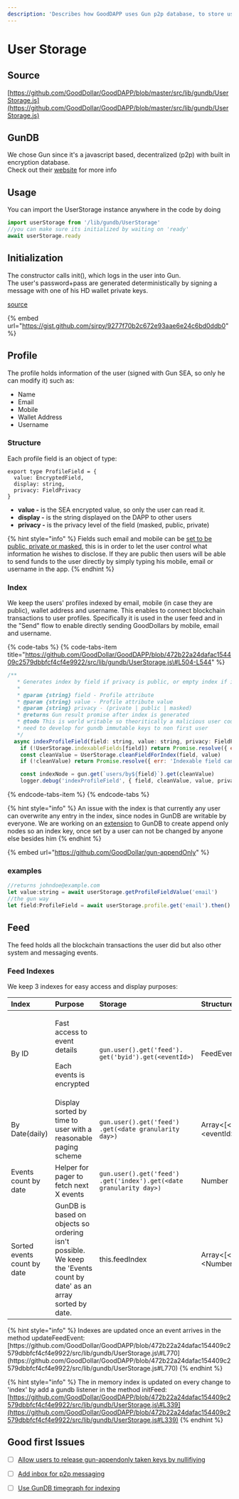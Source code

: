 ```yaml
---
description: 'Describes how GoodDAPP uses Gun p2p database, to store user owned data.'
---
```


# User Storage

## Source

[https://github.com/GoodDollar/GoodDAPP/blob/master/src/lib/gundb/UserStorage.js](https://github.com/GoodDollar/GoodDAPP/blob/master/src/lib/gundb/UserStorage.js)

## GunDB

We chose Gun since it's a javascript based, decentralized \(p2p\) with built in encryption database.  
Check out their [website](https://gun.eco) for more info

## Usage

You can import the UserStorage instance anywhere in the code by doing

```javascript
import userStorage from '/lib/gundb/UserStorage'
//you can make sure its initialized by waiting on 'ready'
await userStorage.ready
```

## Initialization

The constructor calls init\(\), which logs in the user into Gun.  
The user's password+pass are generated deterministically by signing a message with one of his HD wallet private keys.

[source](https://github.com/GoodDollar/GoodDAPP/blob/759529c05ab04085c75c76df1bb2eeaaaf6470f1/src/lib/gundb/UserStorage.js#L204-L211)

{% embed url="https://gist.github.com/sirpy/9277f70b2c672e93aae6e24c6bd0ddb0" %}

## Profile

The profile holds information of the user \(signed with Gun SEA, so only he can modify it\) such as:

* Name
* Email
* Mobile
* Wallet Address
* Username

### Structure

Each profile field is an object of type:  


```text
export type ProfileField = {
  value: EncryptedField,
  display: string,
  privacy: FieldPrivacy
}
```

* **value -** is the SEA encrypted value, so only the user can read it.
* **display -** is the string displayed on the DAPP to other users
* **privacy -** is the privacy level of the field \(masked, public, private\)

{% hint style="info" %}
Fields such email and mobile can be [set to be public, private or masked](https://github.com/GoodDollar/GoodDAPP/blob/759529c05ab04085c75c76df1bb2eeaaaf6470f1/src/lib/gundb/UserStorage.js#L405-L450), this is in order to let the user control what information he wishes to disclose. If they are public then users will be able to send funds to the user directly by simply typing his mobile, email or username in the app.
{% endhint %}

### Index

We keep the users' profiles indexed by email, mobile \(in case they are public\), wallet address and username. This enables to connect blockchain transactions to user profiles. Specifically it is used in the user feed and in the "Send" flow to enable directly sending GoodDollars by mobile, email and username.

{% code-tabs %}
{% code-tabs-item title="https://github.com/GoodDollar/GoodDAPP/blob/472b22a24dafac154409c2579dbbfcf4cf4e9922/src/lib/gundb/UserStorage.js\#L504-L544" %}
```javascript
/**
   * Generates index by field if privacy is public, or empty index if it's not public
   *
   * @param {string} field - Profile attribute
   * @param {string} value - Profile attribute value
   * @param {string} privacy - (private | public | masked)
   * @returns Gun result promise after index is generated
   * @todo This is world writable so theoritically a malicious user could delete the indexes
   * need to develop for gundb immutable keys to non first user
   */
  async indexProfileField(field: string, value: string, privacy: FieldPrivacy): Promise<ACK> {
    if (!UserStorage.indexableFields[field]) return Promise.resolve({ err: 'Not indexable field', ok: 0 })
    const cleanValue = UserStorage.cleanFieldForIndex(field, value)
    if (!cleanValue) return Promise.resolve({ err: 'Indexable field cannot be null or empty', ok: 0 })

    const indexNode = gun.get(`users/by${field}`).get(cleanValue)
    logger.debug('indexProfileField', { field, cleanValue, value, privacy, indexNode })

```
{% endcode-tabs-item %}
{% endcode-tabs %}

{% hint style="info" %}
An issue with the index is that currently any user can overwrite any entry in the index, since nodes in GunDB are writable by everyone. We are working on an [extension](https://github.com/GoodDollar/gun-appendOnly) to GunDB to create append only nodes so an index key, once set by a user can not be changed by anyone else besides him
{% endhint %}

{% embed url="https://github.com/GoodDollar/gun-appendOnly" %}

### examples

```javascript
//returns johndoe@example.com
let value:string = await userStorage.getProfileFieldValue('email')
//the gun way
let field:ProfileField = await userStorage.profile.get('email').then()
```

## Feed

The feed holds all the blockchain transactions the user did but also other system and messaging events.

### Feed Indexes

We keep 3 indexes for easy access and display purposes:  


<table>
  <thead>
    <tr>
      <th style="text-align:left">Index</th>
      <th style="text-align:left">Purpose</th>
      <th style="text-align:left">Storage</th>
      <th style="text-align:left">Structure</th>
    </tr>
  </thead>
  <tbody>
    <tr>
      <td style="text-align:left">By ID</td>
      <td style="text-align:left">
        <p>Fast access to event details</p>
        <p>Each events is encrypted</p>
      </td>
      <td style="text-align:left"><code>gun.user().get(&apos;feed&apos;).</code>
        <br /><code>get(&apos;byid&apos;).get(&lt;eventId&gt;)</code>
      </td>
      <td style="text-align:left">FeedEvent</td>
    </tr>
    <tr>
      <td style="text-align:left">By Date(daily)</td>
      <td style="text-align:left">Display sorted by time to user with a reasonable paging scheme</td>
      <td
      style="text-align:left"><code>gun.user().get(&apos;feed&apos;)<br />.get(&lt;date granularity day&gt;)</code>
        </td>
        <td style="text-align:left">Array&lt;[&lt;datetime&gt;,&lt;eventId&gt;]</td>
    </tr>
    <tr>
      <td style="text-align:left">Events count by date</td>
      <td style="text-align:left">Helper for pager to fetch next X events</td>
      <td style="text-align:left"><code>gun.user().get(&apos;feed&apos;)<br />.get(&apos;index&apos;).get(&lt;date granularity day&gt;)</code>
      </td>
      <td style="text-align:left">Number</td>
    </tr>
    <tr>
      <td style="text-align:left">Sorted events count by date</td>
      <td style="text-align:left">GunDB is based on objects so ordering isn&apos;t possible. We keep the
        &apos;Events count by date&apos; as an array sorted by date.</td>
      <td style="text-align:left">this.feedIndex</td>
      <td style="text-align:left">Array&lt;[&lt;day&gt;,&lt;Number&gt;]</td>
    </tr>
  </tbody>
</table>{% hint style="info" %}
Indexes are updated once an event arrives in the method updateFeedEvent:  
[https://github.com/GoodDollar/GoodDAPP/blob/472b22a24dafac154409c2579dbbfcf4cf4e9922/src/lib/gundb/UserStorage.js\#L770](https://github.com/GoodDollar/GoodDAPP/blob/472b22a24dafac154409c2579dbbfcf4cf4e9922/src/lib/gundb/UserStorage.js#L770)
{% endhint %}

{% hint style="info" %}
The in memory index is updated on every change to 'index' by add a gundb listener in the method initFeed:  
[https://github.com/GoodDollar/GoodDAPP/blob/472b22a24dafac154409c2579dbbfcf4cf4e9922/src/lib/gundb/UserStorage.js\#L339](https://github.com/GoodDollar/GoodDAPP/blob/472b22a24dafac154409c2579dbbfcf4cf4e9922/src/lib/gundb/UserStorage.js#L339)
{% endhint %}

## Good first Issues

* [ ] [Allow users to release gun-appendonly taken keys by nullifiying](https://github.com/GoodDollar/gun-appendOnly/issues/1)
* [ ] [Add inbox for p2p messaging](https://github.com/GoodDollar/GoodDAPP/issues/153)
* [ ] [Use GunDB timegraph for indexing ](https://github.com/GoodDollar/GoodDAPP/issues/154)

